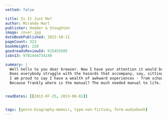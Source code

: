```yaml
---
vetted: false

title: Is It Just Me?
author: Miranda Hart
publisher: Hodder & Stoughton
image: cover.jpg
dateBookPublished: 2012-10-11
pageCount: 323
bookHeight: 220
goodreadsReviewId: 615453505
isbn13: 9781444734140

summary: |
  Well hello to you dear browser. Now I have your attention it would be rude if I didn't tell you a little about my literary feast. So, here is the thing: is it just me or does anyone else find that adulthood offers no refuge from the unexpected horrors, peculiar lack of physical coordination and sometimes unexplained nudity, that accompanied childhood and adolescence? 
  Does everybody struggle with the hazards that accompany, say, sitting elegantly on a bar stool; using chopsticks; pretending to understand the bank crisis; pedicures - surely it's plain wrong for a stranger to fondle your feet? Or is it just me? 
  I am proud to say I have a wealth of awkward experiences - from school days to life as an office temp - and here I offer my 18-year-old self (and I hope you too dear reader) some much needed caution and guidance on how to navigate life's rocky path. 
  Because frankly where is the manual? The much needed manual to life. Well, fret not, for this is my attempt at one and let's call it, because it's fun, a Miran-ual. I thank you.


readDates: [[2013-07-25, 2013-08-01]]


tags: [genre-biography-memoir, type-non-fiction, form-audiobook]
---
```

